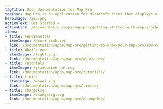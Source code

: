 ```yaml
---
tagTitle: User documentation for Map Pro.
tagLine: Map Pro is an application for Microsoft Teams that displays a map in any of your channels.
heroImage: /map.png
actionText: Get Started →
actionLink: /documentation/apps/map-pro/getting-started-with-map-pro/how-can-i-switch-to-map-satellite-view-mode-/
items:
- title: Fundamentals​
  itemImage: /heart-book.svg
  link: /documentation/apps/map-pro/getting-to-know-your-map-pro/how-can-i-rename-the-map-pro-tab-/
- title: What’s new
  itemImage: /light.svg
  link: /documentation/apps/map-pro/whats-new/
- title: Tutorials
  itemImage: /graduation-hat.svg
  link: /documentation/apps/map-pro/tutorials/
- title: Limits
  itemImage: /wheel.svg
  link: /documentation/apps/map-pro/limits/
- title: Changelog
  itemImage: /changelog.svg
  link: /documentation/apps/map-pro/changelog/
---
```


<Overview />